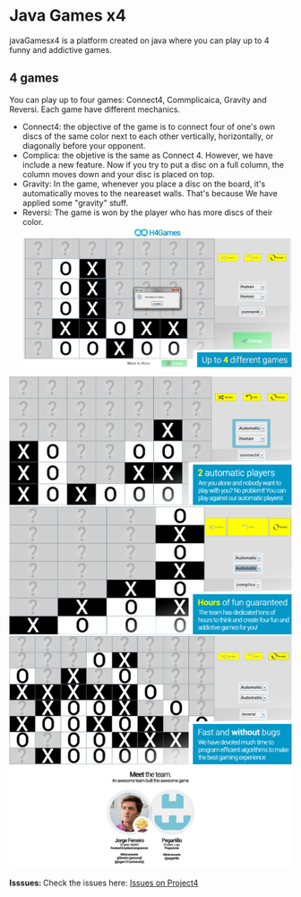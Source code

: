 # Java Games x4
javaGamesx4 is a platform created on java where you can play up to 4 funny and addictive games.
## 4 games
You can play up to four games: Connect4, Commplicaica, Gravity and Reversi. Each game have different mechanics.
* Connect4: the objective of the game is to connect four of one's own discs of the same color next to each other vertically, horizontally, or diagonally before your opponent. 
* Complica: the objetive is the same as Connect 4. However, we have include a new feature. Now if you try to put a disc on a full column, the column moves down and your disc is placed on top.
* Gravity: In the game, whenever you place a disc on the board, it's automatically moves to the neareaset walls. That's because We have applied some "gravity" stuff.
* Reversi: The game is won by the player who has more discs of their color. 
![alt text](/assets/slide1_2.jpg)


![alt text](/assets/slide2_2.jpg)
![alt text](/assets/slide3_2.jpg)
![alt text](/assets/slide4_2.jpg) 
![alt text](/assets/credits.jpg)

<b>Isssues: </b> Check the issues here: <a href="/issues">Issues on Project4</a>
